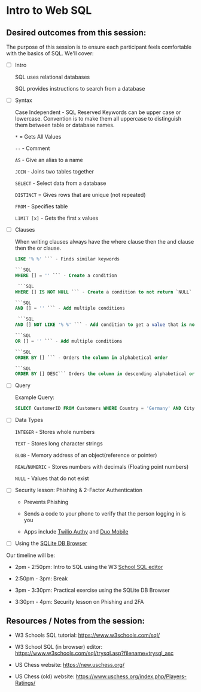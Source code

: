 # Intro to Web SQL

## Desired outcomes from this session:

The purpose of this session is to ensure each participant feels comfortable with the basics of SQL. We'll cover:

- [ ] Intro

    SQL uses relational databases 

    SQL provides instructions to search from a database
- [ ] Syntax

    Case Independent - SQL Reserved Keywords can be upper case or lowercase. Convention is to make them all uppercase to distinguish them between table or database names.

    `*` = Gets All Values

    `--` - Comment 

    `AS` - Give an alias to a name

    `JOIN` - Joins two tables together

    `SELECT` - Select data from a database

    `DISTINCT` = Gives rows that are unique (not repeated)

    `FROM` - Specifies table

    `LIMIT [x]` - Gets the first `x` values

- [ ] Clauses

    When writing clauses always have the where clause then the and clause then the or clause. 
    ```SQL
    LIKE '% %' ``` - Finds similar keywords

    ```SQL 
    WHERE [] = '' ``` - Create a condition 

     ```SQL 
    WHERE [] IS NOT NULL ``` - Create a condition to not return `NULL` values
    
    ```SQL 
    AND [] = '' ``` - Add multiple conditions

     ```SQL 
    AND [] NOT LIKE '% %' ``` - Add condition to get a value that is not like some other value

    ```SQL
    OR [] = '' ``` - Add multiple conditions

    ```SQL
    ORDER BY [] ``` - Orders the column in alphabetical order

    ```SQL
    ORDER BY [] DESC``` Orders the column in descending alphabetical order

- [ ] Query

    Example Query: 
    ```SQL
    SELECT CustomerID FROM Customers WHERE Country = 'Germany' AND City = 'Berlin'
    ```

- [ ] Data Types

    `INTEGER` - Stores whole numbers

    `TEXT` - Stores long character strings

    `BLOB` - Memory address of an object(reference or pointer)

    `REAL`/`NUMERIC` - Stores numbers with decimals (Floating point numbers)

    `NULL` - Values that do not exist

- [ ] Security lesson: Phishing & 2-Factor Authentication

    - Prevents Phishing 

    - Sends a code to your phone to verify that the person logging in is you

    - Apps include [Twilio Authy](https://authy.com/) and [Duo Mobile](https://duo.com/)

- [ ] Using the [SQLite DB Browser](https://sqlitebrowser.org/)

Our timeline will be:

- 2pm - 2:50pm: Intro to SQL using the W3 [School SQL editor](https://www.w3schools.com/sql/trysql.asp?filename=trysql_asc)

- 2:50pm - 3pm: Break

- 3pm - 3:30pm: Practical exercise using the SQLite DB Browser

- 3:30pm - 4pm: Security lesson on Phishing and 2FA

## Resources / Notes from the session:

- W3 Schools SQL tutorial: https://www.w3schools.com/sql/

- W3 School SQL (in browser) editor: https://www.w3schools.com/sql/trysql.asp?filename=trysql_asc

- US Chess website: https://new.uschess.org/

- US Chess (old) website: https://www.uschess.org/index.php/Players-Ratings/
